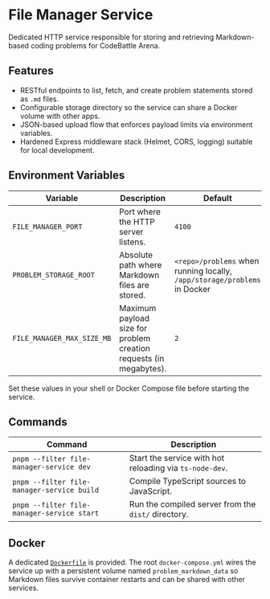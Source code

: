 # File Manager Service

Dedicated HTTP service responsible for storing and retrieving Markdown-based coding problems for CodeBattle Arena.

## Features

- RESTful endpoints to list, fetch, and create problem statements stored as `.md` files.
- Configurable storage directory so the service can share a Docker volume with other apps.
- JSON-based upload flow that enforces payload limits via environment variables.
- Hardened Express middleware stack (Helmet, CORS, logging) suitable for local development.

## Environment Variables

| Variable | Description | Default |
| --- | --- | --- |
| `FILE_MANAGER_PORT` | Port where the HTTP server listens. | `4100` |
| `PROBLEM_STORAGE_ROOT` | Absolute path where Markdown files are stored. | `<repo>/problems` when running locally, `/app/storage/problems` in Docker |
| `FILE_MANAGER_MAX_SIZE_MB` | Maximum payload size for problem creation requests (in megabytes). | `2` |

Set these values in your shell or Docker Compose file before starting the service.

## Commands

| Command | Description |
| --- | --- |
| `pnpm --filter file-manager-service dev` | Start the service with hot reloading via `ts-node-dev`. |
| `pnpm --filter file-manager-service build` | Compile TypeScript sources to JavaScript. |
| `pnpm --filter file-manager-service start` | Run the compiled server from the `dist/` directory. |

## Docker

A dedicated [`Dockerfile`](./Dockerfile) is provided. The root `docker-compose.yml` wires the service up with a persistent volume named `problem_markdown_data` so Markdown files survive container restarts and can be shared with other services.
